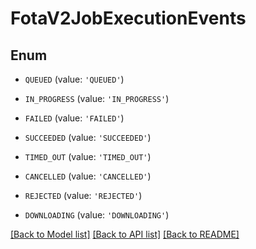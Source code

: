 # FotaV2JobExecutionEvents


## Enum

* `QUEUED` (value: `'QUEUED'`)

* `IN_PROGRESS` (value: `'IN_PROGRESS'`)

* `FAILED` (value: `'FAILED'`)

* `SUCCEEDED` (value: `'SUCCEEDED'`)

* `TIMED_OUT` (value: `'TIMED_OUT'`)

* `CANCELLED` (value: `'CANCELLED'`)

* `REJECTED` (value: `'REJECTED'`)

* `DOWNLOADING` (value: `'DOWNLOADING'`)

[[Back to Model list]](../README.md#documentation-for-models) [[Back to API list]](../README.md#documentation-for-api-endpoints) [[Back to README]](../README.md)


